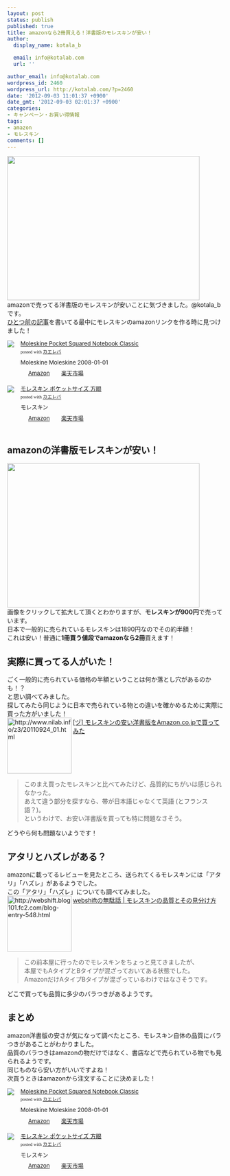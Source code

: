 ```yaml
---
layout: post
status: publish
published: true
title: amazonなら2冊買える！洋書版のモレスキンが安い！
author:
  display_name: kotala_b

  email: info@kotalab.com
  url: ''

author_email: info@kotalab.com
wordpress_id: 2460
wordpress_url: http://kotalab.com/?p=2460
date: '2012-09-03 11:01:37 +0900'
date_gmt: '2012-09-03 02:01:37 +0900'
categories:
- キャンペーン・お買い得情報
tags:
- amazon
- モレスキン
comments: []
---
```

<p><a href="http://kotalab.com/wp-content/uploads/moleskine_120903.jpg" target="_blank"><img src="http://kotalab.com/wp-content/uploads/moleskine_120903.jpg" alt="" title="moleskine_120903" width="448" height="336" class="alignnone size-full wp-image-2473" /></a><br />
amazonで売ってる洋書版のモレスキンが安いことに気づきました。@kotala_bです。<br />
<a href="http://kotalab.com/digital-analog-note" title="最近見えてきた！アナログノートとデジタルノートの使い分け" target="_blank">ひとつ前の記事</a>を書いてる最中にモレスキンのamazonリンクを作る時に見つけました！<br />
<!--more--></p>
<div class="kaerebalink-box" style="text-align:left;padding-bottom:20px;font-size:small;/zoom: 1;overflow: hidden;">
<div class="kaerebalink-image" style="float:left;margin:0 15px 10px 0;"><a href="http://www.amazon.co.jp/exec/obidos/ASIN/888370102X/same-22/ref=nosim/" rel="nofollow" target="_blank"><img src="http://ecx.images-amazon.com/images/I/41qu4frgjkL._SL160_.jpg" style="border: none;" /></a></div>
<div class="kaerebalink-info" style="line-height:120%;/zoom: 1;overflow: hidden;">
<div class="kaerebalink-name" style="margin-bottom:10px;line-height:120%"><a href="http://www.amazon.co.jp/exec/obidos/ASIN/888370102X/same-22/ref=nosim/" rel="nofollow" target="_blank">Moleskine Pocket Squared Notebook Classic</a>
<div class="kaerebalink-powered-date" style="font-size:8pt;margin-top:5px;font-family:verdana;line-height:120%">posted with <a href="http://kaereba.com" target="_blank">カエレバ</a></div>
</div>
<div class="kaerebalink-detail" style="margin-bottom:5px;">Moleskine Moleskine 2008-01-01    </div>
<div class="kaerebalink-link1" style="margin-top:10px;">
<div class="shoplinkamazon" style="display:inline;margin-right:5px;background: url('http://img.yomereba.com/tam_k_01.gif') 0 0 no-repeat;padding: 2px 0 2px 18px;white-space: nowrap;"><a href="http://www.amazon.co.jp/gp/search?keywords=Moleskine%20Pocket%20Squared%20Notebook%20Classic&__mk_ja_JP=%83J%83%5E%83J%83i&tag=same-22" rel="nofollow" target="_blank" title="アマゾン" >Amazon</a></div>
<div class="shoplinkrakuten" style="display:inline;margin-right:5px;background: url('http://img.yomereba.com/tam_k_01.gif') 0 -50px no-repeat;padding: 2px 0 2px 18px;white-space: nowrap;"><a href="http://hb.afl.rakuten.co.jp/hgc/0fa7afc8.bbfc196a.0fa7afc9.d56c38f1/?pc=http%3A%2F%2Fsearch.rakuten.co.jp%2Fsearch%2Fmall%2FMoleskine%2520Pocket%2520Squared%2520Notebook%2520Classic%2F-%2Ff.1-p.1-s.1-sf.0-st.A-v.2%3Fx%3D0%26scid%3Daf_ich_link_urltxt%26m%3Dhttp%3A%2F%2Fm.rakuten.co.jp%2F" rel="nofollow" target="_blank" title="楽天市場" >楽天市場</a></div>
</div>
</div>
<div class="booklink-footer" style="clear: left"></div>
</div>
<div class="kaerebalink-box" style="text-align:left;padding-bottom:20px;font-size:small;/zoom: 1;overflow: hidden;">
<div class="kaerebalink-image" style="float:left;margin:0 15px 10px 0;"><a href="http://www.amazon.co.jp/exec/obidos/ASIN/B002MP06XM/same-22/ref=nosim/" rel="nofollow" target="_blank"><img src="http://ecx.images-amazon.com/images/I/31k4EC1lqFL._SL160_.jpg" style="border: none;" /></a></div>
<div class="kaerebalink-info" style="line-height:120%;/zoom: 1;overflow: hidden;">
<div class="kaerebalink-name" style="margin-bottom:10px;line-height:120%"><a href="http://www.amazon.co.jp/exec/obidos/ASIN/B002MP06XM/same-22/ref=nosim/" rel="nofollow" target="_blank">モレスキン ポケットサイズ 方眼</a>
<div class="kaerebalink-powered-date" style="font-size:8pt;margin-top:5px;font-family:verdana;line-height:120%">posted with <a href="http://kaereba.com" target="_blank">カエレバ</a></div>
</div>
<div class="kaerebalink-detail" style="margin-bottom:5px;"> モレスキン     </div>
<div class="kaerebalink-link1" style="margin-top:10px;">
<div class="shoplinkamazon" style="display:inline;margin-right:5px;background: url('http://img.yomereba.com/tam_k_01.gif') 0 0 no-repeat;padding: 2px 0 2px 18px;white-space: nowrap;"><a href="http://www.amazon.co.jp/gp/search?keywords=%83%82%83%8C%83X%83L%83%93%20%83%7C%83P%83b%83g%83T%83C%83Y&__mk_ja_JP=%83J%83%5E%83J%83i&tag=same-22" rel="nofollow" target="_blank" title="アマゾン" >Amazon</a></div>
<div class="shoplinkrakuten" style="display:inline;margin-right:5px;background: url('http://img.yomereba.com/tam_k_01.gif') 0 -50px no-repeat;padding: 2px 0 2px 18px;white-space: nowrap;"><a href="http://hb.afl.rakuten.co.jp/hgc/0fa7afc8.bbfc196a.0fa7afc9.d56c38f1/?pc=http%3A%2F%2Fsearch.rakuten.co.jp%2Fsearch%2Fmall%2F%25E3%2583%25A2%25E3%2583%25AC%25E3%2582%25B9%25E3%2582%25AD%25E3%2583%25B3%2520%25E3%2583%259D%25E3%2582%25B1%25E3%2583%2583%25E3%2583%2588%25E3%2582%25B5%25E3%2582%25A4%25E3%2582%25BA%2F-%2Ff.1-p.1-s.1-sf.0-st.A-v.2%3Fx%3D0%26scid%3Daf_ich_link_urltxt%26m%3Dhttp%3A%2F%2Fm.rakuten.co.jp%2F" rel="nofollow" target="_blank" title="楽天市場" >楽天市場</a></div>
</div>
</div>
<div class="booklink-footer" style="clear: left"></div>
</div>
<h2>amazonの洋書版モレスキンが安い！</h2>
<p><a href="http://kotalab.com/wp-content/uploads/moleskine_120903_01.jpg" target="_blank"><img src="http://kotalab.com/wp-content/uploads/moleskine_120903_01.jpg" alt="" title="moleskine_120903_01" width="448" height="336" class="alignnone size-full wp-image-2471" /></a><br />
画像をクリックして拡大して頂くとわかりますが、<strong>モレスキンが900円</strong>で売っています。<br />
日本で一般的に売られているモレスキンは1890円なのでその約半額！<br />
これは安い！普通に<strong>1冊買う値段でamazonなら2冊</strong>買えます！</p>
<h2>実際に買ってる人がいた！</h2>
<p>ごく一般的に売られている価格の半額ということは何か落とし穴があるのかも！？<br />
と思い調べてみました。<br />
探してみたら同じように日本で売られている物との違いを確かめるために実際に買った方がいました！<br />
<a href="http://www.nilab.info/z3/20110924_01.html" target="_blank"><img src="http://capture.heartrails.com/150x130?http://www.nilab.info/z3/20110924_01.html" alt="http://www.nilab.info/z3/20110924_01.html" width="150" height="130" align="left" /></a><a href="http://www.nilab.info/z3/20110924_01.html" target="_blank">[ヅ] モレスキンの安い洋書版をAmazon.co.jpで買ってみた</a><br style="clear:both;" /></p>
<blockquote><p>このまえ買ったモレスキンと比べてみたけど、品質的にちがいは感じられなかった。<br />
あえて違う部分を探すなら、帯が日本語じゃなくて英語 (とフランス語？)。<br />
というわけで、お安い洋書版を買っても特に問題なさそう。</p></blockquote>
<p>どうやら何も問題ないようです！</p>
<h2>アタリとハズレがある？</h2>
<p>amazonに載ってるレビューを見たところ、送られてくるモレスキンには「アタリ」「ハズレ」があるようでした。<br />
この「アタリ」「ハズレ」についても調べてみました。<br />
<a href="http://webshift.blog101.fc2.com/blog-entry-548.html" target="_blank"><img src="http://capture.heartrails.com/150x130?http://webshift.blog101.fc2.com/blog-entry-548.html" alt="http://webshift.blog101.fc2.com/blog-entry-548.html" width="150" height="130" align="left" /></a><a href="http://webshift.blog101.fc2.com/blog-entry-548.html" target="_blank">webshiftの無駄話 | モレスキンの品質とその見分け方</a><br style="clear:both;" /></p>
<blockquote><p>この前本屋に行ったのでモレスキンをちょっと見てきましたが、<br />
本屋でもAタイプとBタイプが混ざっておいてある状態でした。<br />
AmazonだけAタイプBタイプが混ざっているわけではなさそうです。</p></blockquote>
<p>どこで買っても品質に多少のバラつきがあるようです。</p>
<h2>まとめ</h2>
<p>amazon洋書版の安さが気になって調べたところ、モレスキン自体の品質にバラつきがあることがわかりました。<br />
品質のバラつきはamazonの物だけではなく、書店などで売られている物でも見られるようです。<br />
同じものなら安い方がいいですよね！<br />
次買うときはamazonから注文することに決めました！</p>
<div class="kaerebalink-box" style="text-align:left;padding-bottom:20px;font-size:small;/zoom: 1;overflow: hidden;">
<div class="kaerebalink-image" style="float:left;margin:0 15px 10px 0;"><a href="http://www.amazon.co.jp/exec/obidos/ASIN/888370102X/same-22/ref=nosim/" rel="nofollow" target="_blank"><img src="http://ecx.images-amazon.com/images/I/41qu4frgjkL._SL160_.jpg" style="border: none;" /></a></div>
<div class="kaerebalink-info" style="line-height:120%;/zoom: 1;overflow: hidden;">
<div class="kaerebalink-name" style="margin-bottom:10px;line-height:120%"><a href="http://www.amazon.co.jp/exec/obidos/ASIN/888370102X/same-22/ref=nosim/" rel="nofollow" target="_blank">Moleskine Pocket Squared Notebook Classic</a>
<div class="kaerebalink-powered-date" style="font-size:8pt;margin-top:5px;font-family:verdana;line-height:120%">posted with <a href="http://kaereba.com" target="_blank">カエレバ</a></div>
</div>
<div class="kaerebalink-detail" style="margin-bottom:5px;">Moleskine Moleskine 2008-01-01    </div>
<div class="kaerebalink-link1" style="margin-top:10px;">
<div class="shoplinkamazon" style="display:inline;margin-right:5px;background: url('http://img.yomereba.com/tam_k_01.gif') 0 0 no-repeat;padding: 2px 0 2px 18px;white-space: nowrap;"><a href="http://www.amazon.co.jp/gp/search?keywords=Moleskine%20Pocket%20Squared%20Notebook%20Classic&__mk_ja_JP=%83J%83%5E%83J%83i&tag=same-22" rel="nofollow" target="_blank" title="アマゾン" >Amazon</a></div>
<div class="shoplinkrakuten" style="display:inline;margin-right:5px;background: url('http://img.yomereba.com/tam_k_01.gif') 0 -50px no-repeat;padding: 2px 0 2px 18px;white-space: nowrap;"><a href="http://hb.afl.rakuten.co.jp/hgc/0fa7afc8.bbfc196a.0fa7afc9.d56c38f1/?pc=http%3A%2F%2Fsearch.rakuten.co.jp%2Fsearch%2Fmall%2FMoleskine%2520Pocket%2520Squared%2520Notebook%2520Classic%2F-%2Ff.1-p.1-s.1-sf.0-st.A-v.2%3Fx%3D0%26scid%3Daf_ich_link_urltxt%26m%3Dhttp%3A%2F%2Fm.rakuten.co.jp%2F" rel="nofollow" target="_blank" title="楽天市場" >楽天市場</a></div>
</div>
</div>
<div class="booklink-footer" style="clear: left"></div>
</div>
<div class="kaerebalink-box" style="text-align:left;padding-bottom:20px;font-size:small;/zoom: 1;overflow: hidden;">
<div class="kaerebalink-image" style="float:left;margin:0 15px 10px 0;"><a href="http://www.amazon.co.jp/exec/obidos/ASIN/B002MP06XM/same-22/ref=nosim/" rel="nofollow" target="_blank"><img src="http://ecx.images-amazon.com/images/I/31k4EC1lqFL._SL160_.jpg" style="border: none;" /></a></div>
<div class="kaerebalink-info" style="line-height:120%;/zoom: 1;overflow: hidden;">
<div class="kaerebalink-name" style="margin-bottom:10px;line-height:120%"><a href="http://www.amazon.co.jp/exec/obidos/ASIN/B002MP06XM/same-22/ref=nosim/" rel="nofollow" target="_blank">モレスキン ポケットサイズ 方眼</a>
<div class="kaerebalink-powered-date" style="font-size:8pt;margin-top:5px;font-family:verdana;line-height:120%">posted with <a href="http://kaereba.com" target="_blank">カエレバ</a></div>
</div>
<div class="kaerebalink-detail" style="margin-bottom:5px;"> モレスキン     </div>
<div class="kaerebalink-link1" style="margin-top:10px;">
<div class="shoplinkamazon" style="display:inline;margin-right:5px;background: url('http://img.yomereba.com/tam_k_01.gif') 0 0 no-repeat;padding: 2px 0 2px 18px;white-space: nowrap;"><a href="http://www.amazon.co.jp/gp/search?keywords=%83%82%83%8C%83X%83L%83%93%20%83%7C%83P%83b%83g%83T%83C%83Y&__mk_ja_JP=%83J%83%5E%83J%83i&tag=same-22" rel="nofollow" target="_blank" title="アマゾン" >Amazon</a></div>
<div class="shoplinkrakuten" style="display:inline;margin-right:5px;background: url('http://img.yomereba.com/tam_k_01.gif') 0 -50px no-repeat;padding: 2px 0 2px 18px;white-space: nowrap;"><a href="http://hb.afl.rakuten.co.jp/hgc/0fa7afc8.bbfc196a.0fa7afc9.d56c38f1/?pc=http%3A%2F%2Fsearch.rakuten.co.jp%2Fsearch%2Fmall%2F%25E3%2583%25A2%25E3%2583%25AC%25E3%2582%25B9%25E3%2582%25AD%25E3%2583%25B3%2520%25E3%2583%259D%25E3%2582%25B1%25E3%2583%2583%25E3%2583%2588%25E3%2582%25B5%25E3%2582%25A4%25E3%2582%25BA%2F-%2Ff.1-p.1-s.1-sf.0-st.A-v.2%3Fx%3D0%26scid%3Daf_ich_link_urltxt%26m%3Dhttp%3A%2F%2Fm.rakuten.co.jp%2F" rel="nofollow" target="_blank" title="楽天市場" >楽天市場</a></div>
</div>
</div>
<div class="booklink-footer" style="clear: left"></div>
</div>
